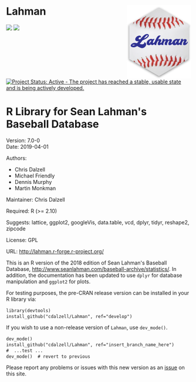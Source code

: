 Lahman <img src="hex/Lahman_hex.png" align="right" />
==========================================================

[![](https://www.r-pkg.org/badges/version/Lahman)](https://cran.r-project.org/package=Lahman) [![](https://cranlogs.r-pkg.org/badges/grand-total/Lahman)](https://cran.r-project.org/package=Lahman)
[![Project Status: Active - The project has reached a stable, usable state and is being actively developed.](https://www.repostatus.org/badges/latest/active.svg)](http://www.repostatus.org/#active)

R Library for Sean Lahman's Baseball Database
========================================================

Version: 7.0-0  
Date: 2019-04-01

Authors:

* Chris Dalzell
* Michael Friendly
* Dennis Murphy
* Martin Monkman
    
Maintainer: Chris Dalzell

Required: R (>= 2.10)

Suggests: lattice, ggplot2, googleVis, data.table, vcd, dplyr, tidyr, reshape2, zipcode

License: GPL

URL: http://lahman.r-forge.r-project.org/

This is an R version of the 2018 edition of Sean Lahman's Baseball Database,
http://www.seanlahman.com/baseball-archive/statistics/.  In addition, the documentation
has been updated to use `dplyr` for database manipulation and `ggplot2` for plots.

For testing purposes, the pre-CRAN release version can be installed in your R library via:

    library(devtools)
    install_github("cdalzell/Lahman", ref="develop")

If you wish to use a non-release version of `Lahman`, use `dev_mode()`.

    dev_mode()
    install_github("cdalzell/Lahman", ref="insert_branch_name_here")
    #  ...test ...
    dev_mode()  # revert to previous


Please report any problems or issues with this new version as an [issue](https://github.com/cdalzell/Lahman/issues) on this site.


